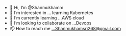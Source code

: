 - 👋 Hi, I’m @Shanmukhamm
- 👀 I’m interested in ... learning Kubernetes
- 🌱 I’m currently learning ...AWS cloud
- 💞️ I’m looking to collaborate on ...Devops
- 📫 How to reach me ...Shanmukhamsri268@gmail.com

<!---
Shanmukhamm/Shanmukhamm is a ✨ special ✨ repository because its `README.md` (this file) appears on your GitHub profile.
You can click the Preview link to take a look at your changes.
--->
